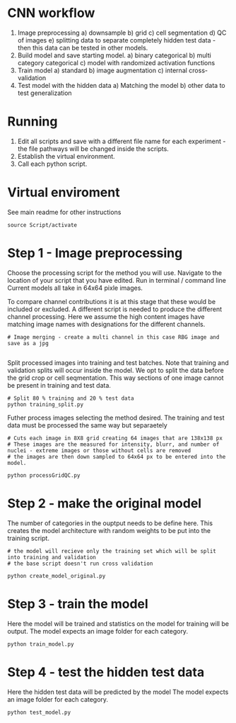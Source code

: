# CNN workflow

1. Image preprocessing
    a) downsample
    b) grid
    c) cell segmentation
    d) QC of images
    e) splitting data to separate completely hidden test data - then this data can be tested in other models. 
2. Build model and save starting model.
    a) binary categorical
    b) multi category categorical
    c) model with randomized activation functions
3. Train model 
    a) standard
    b) image augmentation
    c) internal cross-validation
4. Test model with the hidden data
    a) Matching the model
    b) other data to test generalization


# Running
1. Edit all scripts and save with a different file name for each experiment - the file pathways will be changed inside the scripts.
2. Establish the virtual environment.
3. Call each python script. 

# Virtual enviroment
See main readme for other instructions

```
source Script/activate

```

# Step 1 - Image preprocessing
Choose the processing script for the method you will use.
Navigate to the location of your script that you have edited.
Run in terminal / command line 
Current models all take in 64x64 pixle images.

To compare channel contributions it is at this stage that these would be included or excluded.
A different script is needed to produce the different channel processing.
Here we assume the high content images have matching image names with designations for the different channels.

```
# Image merging - create a multi channel in this case RBG image and save as a jpg


```

Split processed images into training and test batches.
Note that training and validation splits will occur inside the model.
We opt to split the data before the grid crop or cell seqmentation.  This way sections of one image cannot be present in training and test data.

```
# Split 80 % training and 20 % test data
python training_split.py

```

Futher process images selecting the method desired. 
The training and test data must be processed the same way but separaetely

```
# Cuts each image in 8X8 grid creating 64 images that are 138x138 px
# These images are the measured for intensity, blurr, and number of nuclei - extreme images or those without cells are removed
# the images are then down sampled to 64x64 px to be entered into the model.

python processGridQC.py

```


# Step 2 - make the original model
The number of categories in the ouptput needs to be define here. 
This creates the model architecture with random weights to be put into the training script.

```
# the model will recieve only the training set which will be split into training and validation
# the base script doesn't run cross validation

python create_model_original.py

```

# Step 3 - train the model
Here the model will be trained and statistics on the model for training will be output.
The model expects an image folder for each category.

```
python train_model.py

```

# Step 4 - test the hidden test data
Here the hidden test data will be predicted by the model
The model expects an image folder for each category.

```
python test_model.py

```

